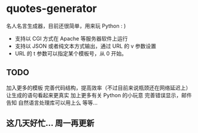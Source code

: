 # quotes-generator
名人名言生成器，目前还很简单，用来玩 Python : ) 

- 支持以 CGI 方式在 Apache 等服务器软件上运行
- 支持以 JSON 或者纯文本方式输出，通过 URL 的 v 参数设置
- URL 的 t 参数可以指定某个模板号，从 0 开始。

## TODO
加入更多的模板
完善代码结构，提高效率（不过目前来说瓶颈还在网络延迟上）
让生成的语句看起来更真实
加上更多有关 Python 的小玩意
完善错误显示，邮件告知
自然语言处理库可以用上么
等等...

## 这几天好忙... 周一再更新
